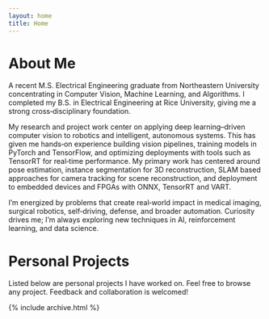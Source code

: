 ```yaml
---
layout: home
title: Home
---
```


# About Me

A recent M.S. Electrical Engineering graduate from Northeastern University concentrating in Computer Vision, Machine Learning, and Algorithms. I completed my B.S. in Electrical Engineering at Rice University, giving me a strong cross‑disciplinary foundation.

My research and project work center on applying deep learning–driven computer vision to robotics and intelligent, autonomous systems. This has given me hands‑on experience building vision pipelines, training models in PyTorch and TensorFlow, and optimizing deployments with tools such as TensorRT for real‑time performance. My primary work has centered around pose estimation, instance segmentation for 3D reconstruction, SLAM based approaches for camera tracking for scene reconstruction, and deployment to embedded devices and FPGAs with ONNX, TensorRT and VART.

I’m energized by problems that create real‑world impact in medical imaging, surgical robotics, self‑driving, defense, and broader automation. Curiosity drives me; I’m always exploring new techniques in AI, reinforcement learning, and data science.

# Personal Projects

Listed below are personal projects I have worked on. Feel free to browse any project. Feedback and collaboration is welcomed!

{% include archive.html %}

